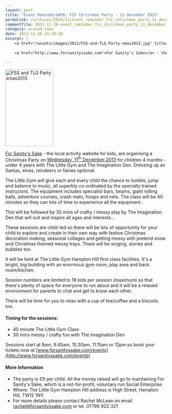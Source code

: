 ```yaml
---
layout: post
title: "Event Reminder&#58; FSS Christmas Party - 11 December 2013"
permalink: /archives/2013/11/event_reminder_fss_christmas_party_11_december_201.html
commentfile: 2013-11-26-event_reminder_fss_christmas_party_11_december_201
category: around_town
date: 2013-11-26 23:29:10
excerpt: |
    <a href="/assets/images/2013/FSS-and-TLG-Party-xmas2013.jpg" title="See larger version of - FSS and TLG Party xmas2013"><img src="/assets/images/2013/FSS-and-TLG-Party-xmas2013_thumb.jpg" width="150" height="240" alt="FSS and TLG Party xmas2013" class="photo right" /></a>
    
    <a href="http://www.forsanityssake.com">For Sanity's Sake</a> - the local activity website for kids, are organising a Christmas Party on <a href="https://stmargarets.london/event/party/200705144201">Wednesday, 11<sup>th</sup> December 2013</a> for children 4 months - under 4 years with The Little Gym and The Imagination Den. Dressing up as Santas, elves, reindeers or fairies optional.

---
```


<a href="/assets/images/2013/FSS-and-TLG-Party-xmas2013.jpg" title="See larger version of - FSS and TLG Party xmas2013"><img src="/assets/images/2013/FSS-and-TLG-Party-xmas2013_thumb.jpg" width="150" height="240" alt="FSS and TLG Party xmas2013" class="photo right" /></a>

[For Sanity's Sake](http://www.forsanityssake.com) - the local activity website for kids, are organising a Christmas Party on [Wednesday, 11<sup>th</sup> December 2013](https://stmargarets.london/event/party/200705144201) for children 4 months - under 4 years with The Little Gym and The Imagination Den. Dressing up as Santas, elves, reindeers or fairies optional.

The Little Gym will give each and every child the chance to tumble, jump and balance to music, all superbly co-ordinated by the specially trained instructors. The equipment includes specialist bars, beams, giant rolling balls, adventure courses, crash mats, hoops and nets. The class will be 40 minutes so they can lots of time to experience all the equipment.

This will be followed by 30 mins of crafty / messy play by The Imagination Den that will suit and inspire all ages and interests...

These sessions are child-led so there will be lots of opportunity for your child to explore and create in their own way with festive Christmas decoration making, seasonal collages and getting messy with pretend snow and Christmas themed messy trays. There will be singing, stories and bubbles too.

It will be held at The Little Gym Hampton Hill first class facilities. It's a bright, big building with an enormous gym room, play area and back room/kitchen.

Session numbers are limited to 18 kids per session (maximum) so that there's plenty of space for everyone to run about and it will be a relaxed environment for parents to chat and get to know each other.

There will be time for you to relax with a cup of tea/coffee and a biscuits too.

#### Timing for the sessions:

-   40 minute The Little Gym Class
-   30 mins messy / crafty fun with The Imagination Den

Sessions start at 9am, 9.45am, 10.30am, 11.15am or 12pm so book your tickets now at [www.forsanityssake.com/events](http://www.forsanityssake.com/events)

#### More Information

-   The party is £9 per child. All the money raised will go to maintaining For Sanity's Sake, which is a not-for-profit, voluntary run Social Enterprise.
-   Where: The Little Gym Hampton Hill address is High Street, Hampton Hill, TW12 1NY.
-   For more details please contact Rachel McLean on email <rachel@forsanityssake.com> or tel. 07796 922 321
